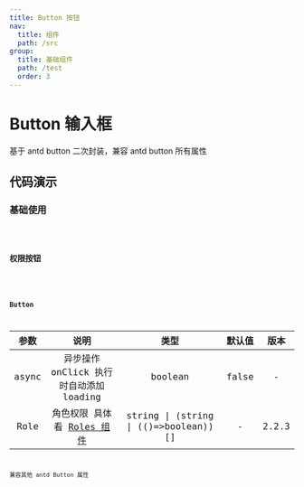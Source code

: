 ```yaml
---
title: Button 按钮
nav:
  title: 组件
  path: /src
group:
  title: 基础组件
  path: /test
  order: 3
---
```


# Button 输入框

基于 antd button 二次封装，兼容 antd button 所有属性

## 代码演示

### 基础使用

<code src='./demos/demo1.tsx' />

### 权限按钮

<code src='./demos/demo2.tsx' />

### Button

| 参数  |                            说明                             |                 类型                  | 默认值 | 版本  |
| :---: | :---------------------------------------------------------: | :-----------------------------------: | :----: | :---: |
| async |           异步操作 onClick 执行时自动添加 loading           |                boolean                | false  |   -   |
| Role  | 角色权限 具体看 [Roles 组件](/hera-ui/business/roles#roles) | string \| (string \| (()=>boolean))[] |   -    | 2.2.3 |

兼容其他 antd Button 属性
